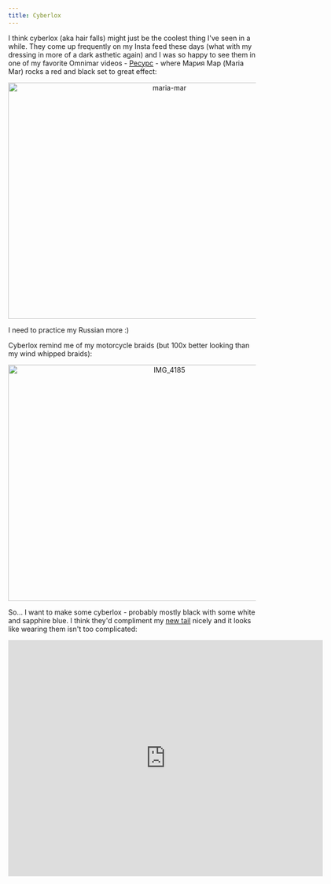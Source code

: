 ```yaml
---
title: Cyberlox
---
```


I think cyberlox (aka hair falls) might just be the coolest thing I've seen in a while. They come up frequently on my Insta feed these days (what with my dressing in more of a dark asthetic again) and I was so happy to see them in one of my favorite Omnimar videos - [Ресурс](https://www.youtube.com/watch?v=rbXf9XNSpcc) - where Мария Мар (Maria Mar) rocks a red and black set to great effect:

<p style="text-align: center;">
<a data-flickr-embed="true" href="https://www.flickr.com/photos/allenreloaded/51751448619/in/dateposted-public/" title="maria-mar"><img src="https://live.staticflickr.com/65535/51751448619_75a81c9a93_h.jpg" width="640" height="480" alt="maria-mar"></a><script async src="//embedr.flickr.com/assets/client-code.js" charset="utf-8"></script>
</p>

I need to practice my Russian more :)

Cyberlox remind me of my motorcycle braids (but 100x better looking than my wind whipped braids):

<p style="text-align: center;">
<a data-flickr-embed="true" href="https://www.flickr.com/photos/allenreloaded/51750039372/in/dateposted-public/" title="IMG_4185"><img src="https://live.staticflickr.com/65535/51750039372_075dbff806_c.jpg" width="640" height="480" alt="IMG_4185"></a><script async src="//embedr.flickr.com/assets/client-code.js" charset="utf-8"></script>
</p>

So... I want to make some cyberlox - probably mostly black with some white and sapphire blue. I think they'd compliment my [new tail](https://allensnook.com/2021/11/26/anthro-nw.html) nicely and it looks like wearing them isn't too complicated:

<p style="text-align: center;">
<iframe width="640" height="480" src="https://www.youtube.com/embed/sKL5Comvxuc" title="YouTube video player" frameborder="0" allow="accelerometer; autoplay; clipboard-write; encrypted-media; gyroscope; picture-in-picture" allowfullscreen></iframe>
</p>